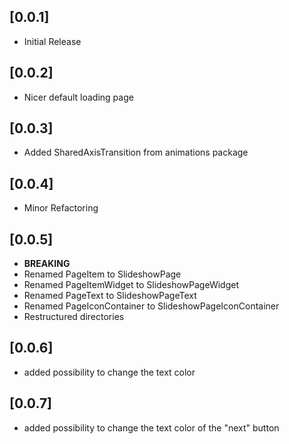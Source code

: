 ## [0.0.1]

* Initial Release

## [0.0.2]

* Nicer default loading page

## [0.0.3]

* Added SharedAxisTransition from animations package

## [0.0.4]

* Minor Refactoring

## [0.0.5]

* **BREAKING**
* Renamed PageItem to SlideshowPage
* Renamed PageItemWidget to SlideshowPageWidget
* Renamed PageText to SlideshowPageText
* Renamed PageIconContainer to SlideshowPageIconContainer
* Restructured directories

## [0.0.6]

* added possibility to change the text color

## [0.0.7]

* added possibility to change the text color of the "next" button